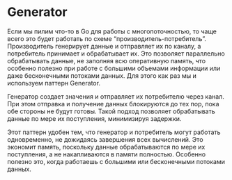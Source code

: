# Generator
Если мы пилим что-то в Go для работы с многопоточностью, то чаще всего это будет работать по схеме “производитель-потребитель”. Производитель генерирует данные и отправляет их по каналу, а потребитель принимает и обрабатывает их. Это позволяет параллельно обрабатывать данные, не заполняя всю оперативную память, что особенно полезно при работе с большими объемами информации или даже бесконечными потоками данных. Для этого как раз мы и используем паттерн Generator.

Генератор создает значения и отправляет их потребителю через канал. При этом отправка и получение данных блокируются до тех пор, пока обе стороны не будут готовы. Такой подход позволяет обрабатывать данные по мере их поступления, минимизируя задержки.

Этот паттерн удобен тем, что генератор и потребитель могут работать одновременно, не дожидаясь завершения всех вычислений. Это экономит память, поскольку данные обрабатываются по мере их поступления, а не накапливаются в памяти полностью. Особенно полезно это, когда работаешь с большими или бесконечными потоками данных.
